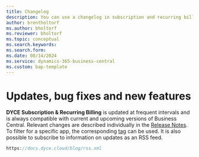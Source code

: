 ```yaml
---
title: Changelog
description: You can use a changelog in subscription and recurring billing.
author: brentholtorf
ms.author: bholtorf
ms.reviewer: bholtorf
ms.topic: conceptual
ms.search.keywords: 
ms.search.form: 
ms.date: 08/14/2024
ms.service: dynamics-365-business-central
ms.custom: bap-template
---
```


# Updates, bug fixes and new features

**DYCE Subscription & Recurring Billing** is updated at frequent intervals and is always compatible with current and upcoming versions of Business Central. Relevant changes are described individually in the [Release Notes](/blog). To filter for a specific app, the corresponding [tag](/blog/tags) can be used. It is also possible to subscribe to information on updates as an RSS feed.

```js title="RSS feed URL for release notes"
https://docs.dyce.cloud/blog/rss.xml
```